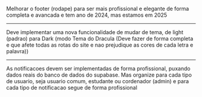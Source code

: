 Melhorar o footer (rodape) para ser mais profissional e elegante de forma completa e avancada e tem ano de 2024, mas estamos em 2025

---

Deve implementar uma nova funcionalidade de mudar de tema, de light (padrao) para Dark (modo Tema do Dracula (Deve fazer de forma completa e que afete todas as rotas do site e nao prejudique as cores de cada letra e palavra))

---

As notificacoes devem ser implementadas de forma profissional, puxando dados reais do banco de dados do supabase. Mas organize para cada tipo de usuario, seja usuario comum, estudante ou cordenador (admin) e para cada tipo de notificacao segue de forma profissional